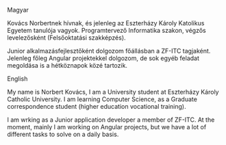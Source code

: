 Magyar

Kovács Norbertnek hívnak, és jelenleg az Eszterházy Károly Katolikus Egyetem tanulója vagyok.
Programtervező Informatika szakon, végzős levelezősként (Felsőoktatási szakképzés).

Junior alkalmazásfejlesztőként dolgozom főállásban a ZF-ITC tagjaként. Jelenleg főleg Angular projektekkel dolgozom, de sok egyéb feladat megoldása is a hétköznapok közé tartozik.

English

My name is Norbert Kovács, I am a University student at Eszterházy Károly Catholic University.
I am learning Computer Science, as a Graduate correspondence student (higher education vocational training).

I am wrking as a Junior application developer a member of ZF-ITC. At the moment, mainly I am working on Angular projects, but we have a lot of different tasks to solve on a daily basis.


<!---
Gellifree/Gellifree is a ✨ special ✨ repository because its `README.md` (this file) appears on your GitHub profile.
You can click the Preview link to take a look at your changes.
--->
